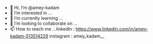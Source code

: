 - 👋 Hi, I’m @amey-kadam
- 👀 I’m interested in ...
- 🌱 I’m currently learning ...
- 💞️ I’m looking to collaborate on ...
- 📫 How to reach me ...linkedln : https://www.linkedin.com/in/amey-kadam-513514229
                        instagram : amey_kadam__
                        

<!---
amey-kadam/amey-kadam is a ✨ special ✨ repository because its `README.md` (this file) appears on your GitHub profile.
You can click the Preview link to take a look at your changes.
--->
